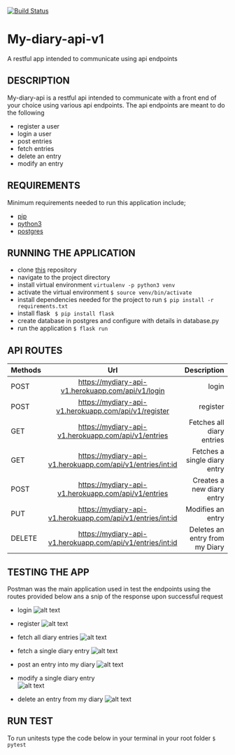 
[![Build Status](https://travis-ci.org/kelvinrandu/My-diary-api.svg?branch=Develop-API-v1)](https://travis-ci.org/kelvinrandu/My-diary-api)
# My-diary-api-v1
A restful app intended to communicate using api endpoints
## DESCRIPTION
My-diary-api is a restful api intended to communicate with a front end of your choice using various api endpoints.
The api endpoints are meant to do the following
- register a user
- login a user
- post entries 
- fetch entries 
- delete an  entry 
- modify an entry 

## REQUIREMENTS
Minimum requirements needed to run this application include;
- [pip](https://packaging.python.org/tutorials/installing-packages/)
- [python3](https://www.python.org/getit/)
- [postgres](https://www.digitalocean.com/community/tutorials/how-to-install-and-use-postgresql-on-ubuntu-16-04)

## RUNNING THE APPLICATION
- clone [this](https://github.com/kelvinrandu/My-diary-api.git) repository
- navigate to the project directory
- install virtual environment
```virtualenv -p python3 venv ```
- activate the virtual environment
```$ source venv/bin/activate```
- install dependencies needed for the project to run
``` $ pip install -r requirements.txt ```
- install flask
``` $ pip install flask```
- create database in postgres and configure with details in database.py
- run the application
``` $ flask run ```
## API ROUTES

| Methods        | Url          | Description |
| ------------- |:-------------:| -----:|
| POST   | https://mydiary-api-v1.herokuapp.com/api/v1/login           |  login                            | 
| POST   | https://mydiary-api-v1.herokuapp.com/api/v1/register           |  register                           | 
| GET     | https://mydiary-api-v1.herokuapp.com/api/v1/entries           |  Fetches all diary entries |           
| GET     | https://mydiary-api-v1.herokuapp.com/api/v1/entries/<int:id>  |  Fetches a single diary entry    |
| POST    | https://mydiary-api-v1.herokuapp.com/api/v1/entries           |  Creates a new diary entry       |
| PUT     | https://mydiary-api-v1.herokuapp.com/api/v1/entries/<int:id>  |   Modifies an entry              |
| DELETE  | https://mydiary-api-v1.herokuapp.com/api/v1/entries/<int:id>  |   Deletes an entry from my Diary |

## TESTING THE APP
Postman was the main application used in test the endpoints using the routes provided below
ans a snip of the response upon successful request 

- login
![alt text](https://github.com/kelvinrandu/My-diary-api/blob/develop/images/api/login-api.png)

- register
![alt text](https://github.com/kelvinrandu/My-diary-api/blob/develop/images/api/register-api.png)

- fetch all  diary entries
![alt text](https://github.com/kelvinrandu/My-diary-api/blob/develop/images/api/getall.png)

- fetch a single diary entry
![alt text](https://github.com/kelvinrandu/My-diary-api/blob/develop/images/api/geteach-api.png)

- post an entry into my diary
![alt text](https://github.com/kelvinrandu/My-diary-api/blob/ch-add-readme-159255344/images/post-api.png) 

- modify a single diary entry  
![alt text](https://github.com/kelvinrandu/My-diary-api/blob/develop/images/api/edit.png)
- delete an entry from my diary
![alt text](https://github.com/kelvinrandu/My-diary-api/blob/develop/images/api/delete.png)


## RUN TEST
To run unitests type the code below in your terminal in your root folder
``` $ pytest ```
